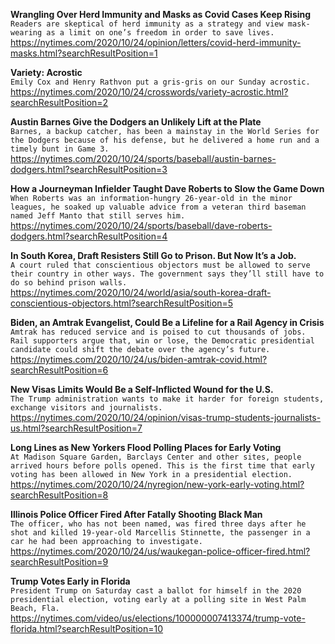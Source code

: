 **Wrangling Over Herd Immunity and Masks as Covid Cases Keep Rising**\
`Readers are skeptical of herd immunity as a strategy and view mask-wearing as a limit on one’s freedom in order to save lives.`\
https://nytimes.com/2020/10/24/opinion/letters/covid-herd-immunity-masks.html?searchResultPosition=1

**Variety: Acrostic**\
`Emily Cox and Henry Rathvon put a gris-gris on our Sunday acrostic.`\
https://nytimes.com/2020/10/24/crosswords/variety-acrostic.html?searchResultPosition=2

**Austin Barnes Give the Dodgers an Unlikely Lift at the Plate**\
`Barnes, a backup catcher, has been a mainstay in the World Series for the Dodgers because of his defense, but he delivered a home run and a timely bunt in Game 3.`\
https://nytimes.com/2020/10/24/sports/baseball/austin-barnes-dodgers.html?searchResultPosition=3

**How a Journeyman Infielder Taught Dave Roberts to Slow the Game Down**\
`When Roberts was an information-hungry 26-year-old in the minor leagues, he soaked up valuable advice from a veteran third baseman named Jeff Manto that still serves him.`\
https://nytimes.com/2020/10/24/sports/baseball/dave-roberts-dodgers.html?searchResultPosition=4

**In South Korea, Draft Resisters Still Go to Prison. But Now It’s a Job.**\
`A court ruled that conscientious objectors must be allowed to serve their country in other ways. The government says they’ll still have to do so behind prison walls.`\
https://nytimes.com/2020/10/24/world/asia/south-korea-draft-conscientious-objectors.html?searchResultPosition=5

**Biden, an Amtrak Evangelist, Could Be a Lifeline for a Rail Agency in Crisis**\
`Amtrak has reduced service and is poised to cut thousands of jobs. Rail supporters argue that, win or lose, the Democratic presidential candidate could shift the debate over the agency’s future.`\
https://nytimes.com/2020/10/24/us/biden-amtrak-covid.html?searchResultPosition=6

**New Visas Limits Would Be a Self-Inflicted Wound for the U.S.**\
`The Trump administration wants to make it harder for foreign students, exchange visitors and journalists.`\
https://nytimes.com/2020/10/24/opinion/visas-trump-students-journalists-us.html?searchResultPosition=7

**Long Lines as New Yorkers Flood Polling Places for Early Voting**\
`At Madison Square Garden, Barclays Center and other sites, people arrived hours before polls opened. This is the first time that early voting has been allowed in New York in a presidential election.`\
https://nytimes.com/2020/10/24/nyregion/new-york-early-voting.html?searchResultPosition=8

**Illinois Police Officer Fired After Fatally Shooting Black Man**\
`The officer, who has not been named, was fired three days after he shot and killed 19-year-old Marcellis Stinnette, the passenger in a car he had been approaching to investigate.`\
https://nytimes.com/2020/10/24/us/waukegan-police-officer-fired.html?searchResultPosition=9

**Trump Votes Early in Florida**\
`President Trump on Saturday cast a ballot for himself in the 2020 presidential election, voting early at a polling site in West Palm Beach, Fla.`\
https://nytimes.com/video/us/elections/100000007413374/trump-vote-florida.html?searchResultPosition=10

